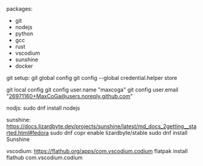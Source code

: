 packages:
- git
- nodejs
- python
- gcc
- rust
- vscodium
- sunshine
- docker

git setup:
git global config
git config --global credential.helper store

git local config
git config user.name "maxcoga"
git config user.email "26971160+MaxCoGa@users.noreply.github.com"

nodjs:
sudo dnf install nodejs

sunshine:
https://docs.lizardbyte.dev/projects/sunshine/latest/md_docs_2getting__started.html#fedora
sudo dnf copr enable lizardbyte/stable
sudo dnf install Sunshine

vscodium:
https://flathub.org/apps/com.vscodium.codium
flatpak install flathub com.vscodium.codium